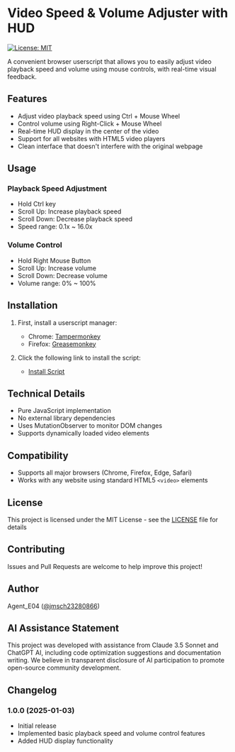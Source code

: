 # Video Speed & Volume Adjuster with HUD

[![License: MIT](https://img.shields.io/badge/License-MIT-yellow.svg)](https://opensource.org/licenses/MIT)

A convenient browser userscript that allows you to easily adjust video playback speed and volume using mouse controls, with real-time visual feedback.

## Features

- Adjust video playback speed using Ctrl + Mouse Wheel
- Control volume using Right-Click + Mouse Wheel
- Real-time HUD display in the center of the video
- Support for all websites with HTML5 video players
- Clean interface that doesn't interfere with the original webpage

## Usage

### Playback Speed Adjustment
- Hold Ctrl key
- Scroll Up: Increase playback speed
- Scroll Down: Decrease playback speed
- Speed range: 0.1x ~ 16.0x

### Volume Control
- Hold Right Mouse Button
- Scroll Up: Increase volume
- Scroll Down: Decrease volume
- Volume range: 0% ~ 100%

## Installation

1. First, install a userscript manager:
   - Chrome: [Tampermonkey](https://chrome.google.com/webstore/detail/tampermonkey/dhdgffkkebhmkfjojejmpbldmpobfkfo)
   - Firefox: [Greasemonkey](https://addons.mozilla.org/en-US/firefox/addon/greasemonkey/)

2. Click the following link to install the script:
   - [Install Script](installation_link) <!-- Replace with actual installation link -->

## Technical Details

- Pure JavaScript implementation
- No external library dependencies
- Uses MutationObserver to monitor DOM changes
- Supports dynamically loaded video elements

## Compatibility

- Supports all major browsers (Chrome, Firefox, Edge, Safari)
- Works with any website using standard HTML5 `<video>` elements

## License

This project is licensed under the MIT License - see the [LICENSE](LICENSE) file for details

## Contributing

Issues and Pull Requests are welcome to help improve this project!

## Author

Agent_E04 ([@jmsch23280866](https://github.com/jmsch23280866))

## AI Assistance Statement

This project was developed with assistance from Claude 3.5 Sonnet and ChatGPT AI, including code optimization suggestions and documentation writing. We believe in transparent disclosure of AI participation to promote open-source community development.

## Changelog

### 1.0.0 (2025-01-03)
- Initial release
- Implemented basic playback speed and volume control features
- Added HUD display functionality 
